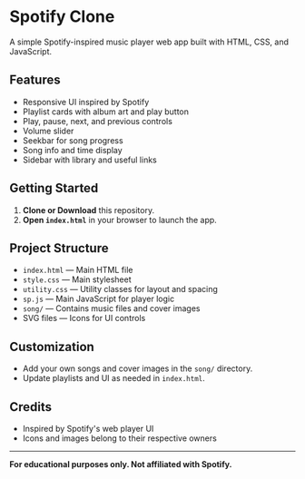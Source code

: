 # Spotify Clone

A simple Spotify-inspired music player web app built with HTML, CSS, and JavaScript.

## Features
- Responsive UI inspired by Spotify
- Playlist cards with album art and play button
- Play, pause, next, and previous controls
- Volume slider
- Seekbar for song progress
- Song info and time display
- Sidebar with library and useful links

## Getting Started
1. **Clone or Download** this repository.
2. **Open `index.html`** in your browser to launch the app.

## Project Structure
- `index.html` — Main HTML file
- `style.css` — Main stylesheet
- `utility.css` — Utility classes for layout and spacing
- `sp.js` — Main JavaScript for player logic
- `song/` — Contains music files and cover images
- SVG files — Icons for UI controls

## Customization
- Add your own songs and cover images in the `song/` directory.
- Update playlists and UI as needed in `index.html`.

## Credits
- Inspired by Spotify's web player UI
- Icons and images belong to their respective owners

---
**For educational purposes only. Not affiliated with Spotify.**

